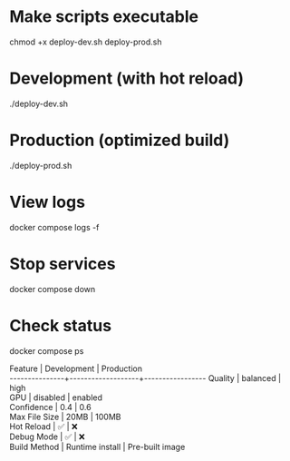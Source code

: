 # Make scripts executable
chmod +x deploy-dev.sh deploy-prod.sh

# Development (with hot reload)
./deploy-dev.sh

# Production (optimized build)
./deploy-prod.sh

# View logs
docker compose logs -f

# Stop services
docker compose down

# Check status
docker compose ps

Feature        |  Development      |  Production     
---------------+-------------------+-----------------
Quality        |  balanced         |  high           
GPU            |  disabled         |  enabled        
Confidence     |  0.4              |  0.6            
Max File Size  |  20MB             |  100MB          
Hot Reload     |  ✅                |  ❌              
Debug Mode     |  ✅                |  ❌              
Build Method   |  Runtime install  |  Pre-built image